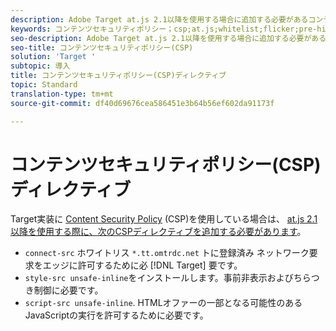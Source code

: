 ```yaml
---
description: Adobe Target at.js 2.1以降を使用する場合に追加する必要があるコンテンツセキュリティポリシー(CSP)ディレクティブに関する情報です。
keywords: コンテンツセキュリティポリシー；csp;at.js;whitelist;flicker;pre-hide;pre-hiding;pre-hiding;pre-hiding;pre-hiding
seo-description: Adobe Target at.js 2.1以降を使用する場合に追加する必要があるコンテンツセキュリティポリシー(CSP)ディレクティブに関する情報です。
seo-title: コンテンツセキュリティポリシー(CSP)
solution: 'Target '
subtopic: 導入
title: コンテンツセキュリティポリシー(CSP)ディレクティブ
topic: Standard
translation-type: tm+mt
source-git-commit: df40d69676cea586451e3b64b56ef602da91173f

---
```



# コンテンツセキュリティポリシー(CSP)ディレクティブ

Target実装に [Content Security Policy](https://en.wikipedia.org/wiki/Content_Security_Policy) (CSP)を使用している場合は、 [at.js 2.1以降を使用する際に、次のCSPディレクティブを追加する必要があります](/help/c-implementing-target/c-implementing-target-for-client-side-web/target-atjs-versions.md)。

* `connect-src` ホワイトリス `*.tt.omtrdc.net` トに登録済み ネットワーク要求をエッジに許可するために必 [!DNL Target] 要です。
* `style-src unsafe-inline`をインストールします。事前非表示およびちらつき制御に必要です。
* `script-src unsafe-inline`.  HTMLオファーの一部となる可能性のあるJavaScriptの実行を許可するために必要です。
